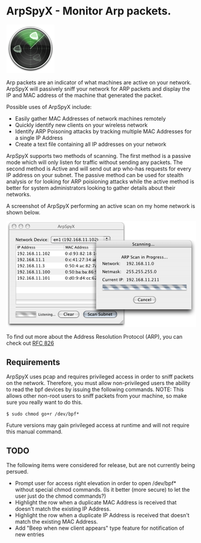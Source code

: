 # ArpSpyX - Monitor Arp packets.

![ArpSpyX Icon](icon.png)

Arp packets are an indicator of what machines are active on your network.  ArpSpyX will passively sniff your network for ARP packets and display the IP and MAC address of the machine that generated the packet.

Possible uses of ArpSpyX include:

* Easily gather MAC Addresses of network machines remotely
* Quickly identify new clients on your wireless network
* Identify ARP Poisoning attacks by tracking multiple MAC Addresses for a single IP Address
* Create a text file containing all IP addresses on your network

ArpSpyX supports two methods of scanning.  The first method is a passive mode which will only listen for traffic without sending any packets.  The second method is Active and will send out arp who-has requests for every IP address on your subnet.  The passive method can be used for stealth analysis or for looking for ARP poisioning attacks while the active method is better for system administrators looking to gather details about their networks.

A screenshot of ArpSpyX performing an active scan on my home network is shown below.

![ArpSpyX Screenshot](screenshot.png)

To find out more about the Address Resolution Protocol (ARP), you can check out [RFC 826](http://www.faqs.org/rfcs/rfc826.html)


## Requirements

ArpSpyX uses pcap and requires privileged access in order to sniff packets on the network. Therefore, you must allow non-privileged users the ability to read the bpf devices by issuing the following commands.  NOTE: This allows other non-root users to sniff packets from your machine, so make sure you really want to do this.

```
$ sudo chmod go+r /dev/bpf*
```

Future versions may gain privileged access at runtime and will not require this manual command.

## TODO

The following items were considered for release, but are not currently being persued.

* Prompt user for access right elevation in order to open /dev/bpf* without special chmod commands. (Is it better (more secure) to let the user just do the chmod commands?)
* Highlight the row when a duplicate MAC Address is received that doesn't match the existing IP Address.
* Highlight the row when a duplicate IP Address is received that doesn't match the existing MAC Address.
* Add "Beep when new client appears" type feature for notification of new entries
